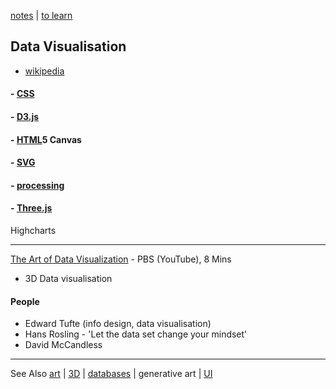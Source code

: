 [notes](index.md) | [to learn](toLearn.md)

## Data Visualisation
- [wikipedia](https://en.wikipedia.org/wiki/Data_visualization)


#### - [CSS](CSS/CSS.md)
#### - [D3.js](javascript/d3.md)
#### - [HTML](HTML/HTML.md)5 Canvas
#### - [SVG](HTML/SVG.md)
#### - [processing](processing.md)
#### - [Three.js](javascript/threejs.md)
Highcharts

---

[The Art of Data Visualization](https://www.youtube.com/watch?v=AdSZJzb-aX8) - PBS (YouTube), 8 Mins

- 3D Data visualisation

#### People
- Edward Tufte (info design, data visualisation)
- Hans Rosling - 'Let the data set change your mindset'
- David McCandless

---

See Also [art](art.md) | [3D](3D.md) | [databases](databases.md) | generative art | [UI](UI.md)
